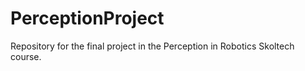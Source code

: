 # PerceptionProject
Repository for the final project in the Perception in Robotics Skoltech course.
